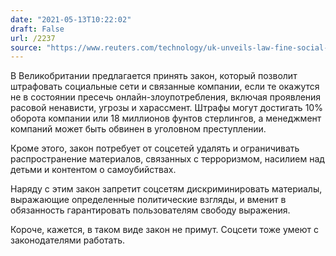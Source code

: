 ```yaml
---
date: "2021-05-13T10:22:02"
draft: False
url: /2237
source: "https://www.reuters.com/technology/uk-unveils-law-fine-social-media-firms-which-fail-remove-online-abuse-2021-05-11/"
---
```


В Великобритании предлагается принять закон, который позволит штрафовать социальные сети и связанные компании, если те окажутся не в состоянии пресечь онлайн-злоупотребления, включая проявления расовой ненависти, угрозы и харассмент. Штрафы могут достигать 10% оборота компании или 18 миллионов фунтов стерлингов, а менеджмент компаний может быть обвинен в уголовном преступлении.

Кроме этого, закон потребует от соцсетей удалять и ограничивать распространение материалов, связанных с терроризмом, насилием над детьми и контентом о самоубийствах.

Наряду с этим закон запретит соцсетям дискриминировать материалы, выражающие определенные политические взгляды, и вменит в обязанность гарантировать пользователям свободу выражения.

Короче, кажется, в таком виде закон не примут. Соцсети тоже умеют с законодателями работать.
